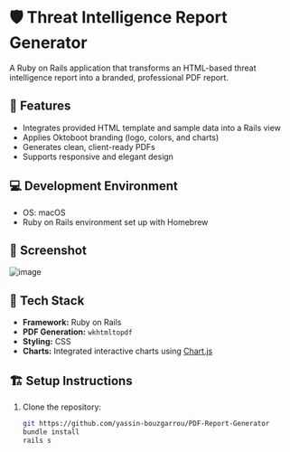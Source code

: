 # 🛡️ Threat Intelligence Report Generator

A Ruby on Rails application that transforms an HTML-based threat intelligence report into a branded, professional PDF report.

## 🚀 Features

- Integrates provided HTML template and sample data into a Rails view
- Applies Oktoboot branding (logo, colors, and charts)
- Generates clean, client-ready PDFs
- Supports responsive and elegant design

## 💻 Development Environment

- OS: macOS
- Ruby on Rails environment set up with Homebrew

## 📸 Screenshot


![image](https://github.com/user-attachments/assets/9b3cf68b-c534-4d1d-a942-4375fa567994)


## 🧰 Tech Stack

- **Framework:** Ruby on Rails
- **PDF Generation:** `wkhtmltopdf`
- **Styling:** CSS
- **Charts:**  Integrated interactive charts using [Chart.js](https://www.chartjs.org/)

## 🏗️ Setup Instructions

1. Clone the repository:
   ```bash
   git https://github.com/yassin-bouzgarrou/PDF-Report-Generator
   bundle install
   rails s

   

   

